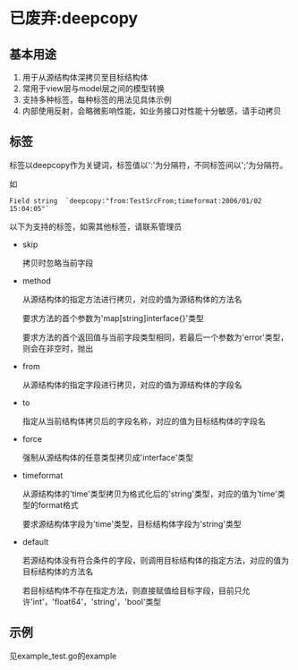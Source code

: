 # 已废弃:deepcopy

## 基本用途

1. 用于从源结构体深拷贝至目标结构体
2. 常用于view层与model层之间的模型转换
3. 支持多种标签，每种标签的用法见具体示例
4. 内部使用反射，会略微影响性能，如业务接口对性能十分敏感，请手动拷贝

## 标签

标签以deepcopy作为关键词，标签值以':'为分隔符，不同标签间以';'为分隔符。

如 
```
Field string  `deepcopy:"from:TestSrcFrom;timeformat:2006/01/02 15:04:05"`
```

以下为支持的标签，如需其他标签，请联系管理员

* skip

    拷贝时忽略当前字段
* method

    从源结构体的指定方法进行拷贝，对应的值为源结构体的方法名
    
    要求方法的首个参数为'map[string]interface{}'类型
    
    要求方法的首个返回值与当前字段类型相同，若最后一个参数为'error'类型，则会在非空时，抛出
* from

    从源结构体的指定字段进行拷贝，对应的值为源结构体的字段名
* to

    指定从当前结构体拷贝后的字段名称，对应的值为目标结构体的字段名
* force

    强制从源结构体的任意类型拷贝成'interface'类型
* timeformat

    从源结构体的'time'类型拷贝为格式化后的'string'类型，对应的值为'time'类型的format格式
    
    要求源结构体字段为'time'类型，目标结构体字段为'string'类型
* default
    
    若源结构体没有符合条件的字段，则调用目标结构体的指定方法，对应的值为目标结构体的方法名
    
    若目标结构体不存在指定方法，则直接赋值给目标字段，目前只允许'int'，'float64'，'string'，'bool'类型

## 示例

见example_test.go的example